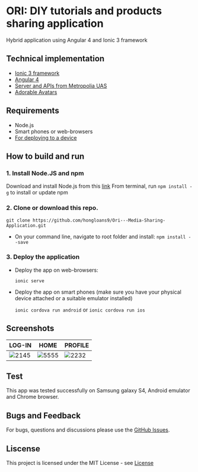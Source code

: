 # ORI: DIY tutorials and products sharing application
Hybrid application using Angular 4 and Ionic 3 framework

## Technical implementation
- [Ionic 3 framework](https://ionicframework.com/framework)
- [Angular 4](https://angular.io/)
- [Server and APIs from Metropolia UAS](http://media.mw.metropolia.fi/wbma/docs/)
- [Adorable Avatars](http://avatars.adorable.io/)

## Requirements
- Node.js
- Smart phones or web-browsers
- [For deploying to a device](https://ionicframework.com/docs/intro/deploying/)

## How to build and run
### 1. Install Node.JS and npm
Download and install Node.js from this [link](https://nodejs.org/en)
From terminal, run `npm install -g` to install or update npm
### 2. Clone or download this repo.
`git clone https://github.com/hongloans9/Ori---Media-Sharing-Application.git`
- On your command line, navigate to root folder and install:
       `npm install --save`
### 3. Deploy the application
- Deploy the app on web-browsers:

  `ionic serve`
- Deploy the app on smart phones (make sure you have your physical device attached or a suitable emulator installed)

  `ionic cordova run android` or `ionic cordova run ios`

## Screenshots
|                  LOG-IN                     |                  HOME                     |                  PROFILE              |       
| ------------------------------------------- |-------------------------------------------|---------------------------------------|
|![2145](https://user-images.githubusercontent.com/16826885/37249577-f037a43c-24f2-11e8-89ee-8e9dd7204279.PNG) |  ![5555](https://user-images.githubusercontent.com/16826885/37249588-3d83e1a6-24f3-11e8-80ed-d1daee360a48.PNG) | ![2232](https://user-images.githubusercontent.com/16826885/37249602-5160ca2c-24f3-11e8-8117-249cfe65a045.PNG)|

## Test
This app was tested successfully on Samsung galaxy S4, Android emulator and Chrome browser.

## Bugs and Feedback
For bugs, questions and discussions please use the [GitHub Issues](https://github.com/hongloans9/Ori---Media-Sharing-Application/issues).

## Liscense
This project is licensed under the MIT License - see [License](https://github.com/hongloans9/Ori---Media-Sharing-Application/blob/master/LICENSE) 

